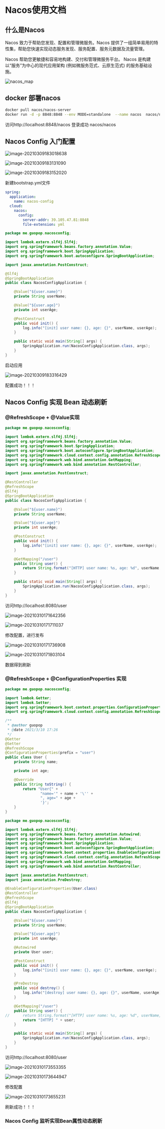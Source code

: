 # Nacos使用文档

## 什么是Nacos

Nacos 致力于帮助您发现、配置和管理微服务。Nacos 提供了一组简单易用的特性集，帮助您快速实现动态服务发现、服务配置、服务元数据及流量管理。

Nacos 帮助您更敏捷和容易地构建、交付和管理微服务平台。 Nacos 是构建以“服务”为中心的现代应用架构 (例如微服务范式、云原生范式) 的服务基础设施。



![nacos_map](https://guopop.oss-cn-beijing.aliyuncs.com/img/nacosMap.jpg)

## docker 部署nacos

```sh
docker pull nacos/nacos-server
docker run -d -p 8848:8848 --env MODE=standalone  --name nacos  nacos/nacos-server
```

访问http://localhost:8848/nacos  登录成功 nacos/nacos

## Nacos Config 入门配置

![image-20210309183018638](https://guopop.oss-cn-beijing.aliyuncs.com/img/image-20210309183018638.png)

![image-20210309183131090](D:\file\md_file\guopop.github.io\images\image-20210309183131090.png)

![image-20210309183152020](D:\file\md_file\guopop.github.io\images\image-20210309183152020.png)

新建bootstrap.yml文件

```yaml
spring:
  application:
    name: nacos-config
  cloud:
    nacos:
      config:
        server-addr: 39.105.47.81:8848
        file-extension: yml
```

```java
package me.guopop.nacosconfig;

import lombok.extern.slf4j.Slf4j;
import org.springframework.beans.factory.annotation.Value;
import org.springframework.boot.SpringApplication;
import org.springframework.boot.autoconfigure.SpringBootApplication;

import javax.annotation.PostConstruct;

@Slf4j
@SpringBootApplication
public class NacosConfigApplication {

	@Value("${user.name}")
	private String userName;

	@Value("${user.age}")
	private int userAge;

	@PostConstruct
	public void init() {
		log.info("[init] user name: {}, age: {}", userName, userAge);
	}

	public static void main(String[] args) {
		SpringApplication.run(NacosConfigApplication.class, args);
	}
}
```

启动应用

![image-20210309183316429](D:\file\md_file\guopop.github.io\images\image-20210309183316429.png)

配置成功！！！

## Nacos Config 实现 Bean 动态刷新

### @RefreshScope + @Value实现

```java
package me.guopop.nacosconfig;

import lombok.extern.slf4j.Slf4j;
import org.springframework.beans.factory.annotation.Value;
import org.springframework.boot.SpringApplication;
import org.springframework.boot.autoconfigure.SpringBootApplication;
import org.springframework.cloud.context.config.annotation.RefreshScope;
import org.springframework.web.bind.annotation.GetMapping;
import org.springframework.web.bind.annotation.RestController;

import javax.annotation.PostConstruct;

@RestController
@RefreshScope
@Slf4j
@SpringBootApplication
public class NacosConfigApplication {

	@Value("${user.name}")
	private String userName;

	@Value("${user.age}")
	private int userAge;

	@PostConstruct
	public void init() {
		log.info("[init] user name: {}, age: {}", userName, userAge);
	}

	@GetMapping("/user")
	public String user() {
		return String.format("[HTTP] user name: %s, age: %d", userName, userAge);
	}

	public static void main(String[] args) {
		SpringApplication.run(NacosConfigApplication.class, args);
	}
}
```

访问http://localhost:8080/user

![image-20210310171642356](https://guopop.oss-cn-beijing.aliyuncs.com/img/image-20210310171642356.png)

![image-20210310171711037](https://guopop.oss-cn-beijing.aliyuncs.com/img/image-20210310171711037.png)

修改配置，进行发布

![image-20210310171736908](https://guopop.oss-cn-beijing.aliyuncs.com/img/image-20210310171736908.png)

![image-20210310171803104](D:\file\md_file\guopop.github.io\images\image-20210310171803104.png)

数据得到刷新

### @RefreshScope + @ConfigurationProperties 实现

```java
package me.guopop.nacosconfig;

import lombok.Getter;
import lombok.Setter;
import org.springframework.boot.context.properties.ConfigurationProperties;
import org.springframework.cloud.context.config.annotation.RefreshScope;

/**
 * @author guopop
 * @date 2021/3/10 17:26
 */
@Getter
@Setter
@RefreshScope
@ConfigurationProperties(prefix = "user")
public class User {
    private String name;

    private int age;

    @Override
    public String toString() {
        return "User{" +
                "name='" + name + '\'' +
                ", age=" + age +
                '}';
    }
}
```

```java
package me.guopop.nacosconfig;

import lombok.extern.slf4j.Slf4j;
import org.springframework.beans.factory.annotation.Autowired;
import org.springframework.beans.factory.annotation.Value;
import org.springframework.boot.SpringApplication;
import org.springframework.boot.autoconfigure.SpringBootApplication;
import org.springframework.boot.context.properties.EnableConfigurationProperties;
import org.springframework.cloud.context.config.annotation.RefreshScope;
import org.springframework.web.bind.annotation.GetMapping;
import org.springframework.web.bind.annotation.RestController;

import javax.annotation.PostConstruct;
import javax.annotation.PreDestroy;

@EnableConfigurationProperties(User.class)
@RestController
@RefreshScope
@Slf4j
@SpringBootApplication
public class NacosConfigApplication {

	@Value("${user.name}")
	private String userName;

	@Value("${user.age}")
	private int userAge;

	@Autowired
	private User user;

	@PostConstruct
	public void init() {
		log.info("[init] user name: {}, age: {}", userName, userAge);
	}

	@PreDestroy
	public void destroy() {
		log.info("[destroy] user name: {}, age: {}", userName, userAge);
	}

	@GetMapping("/user")
	public String user() {
//		return String.format("[HTTP] user name: %s, age: %d", userName, userAge);
        return "[HTTP] " + user;
	}

	public static void main(String[] args) {
		SpringApplication.run(NacosConfigApplication.class, args);
	}
}
```

访问http://localhost:8080/user

![image-20210310173553355](D:\file\md_file\guopop.github.io\images\image-20210310173553355.png)

![image-20210310173644947](D:\file\md_file\guopop.github.io\images\image-20210310173644947.png)

修改配置

![image-20210310173655231](D:\file\md_file\guopop.github.io\images\image-20210310173655231.png)

刷新成功！！！



### Nacos Config 监听实现Bean属性动态刷新

